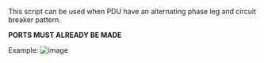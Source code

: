 This script can be used when PDU have an alternating phase leg and circuit breaker pattern.

**PORTS MUST ALREADY BE MADE**

Example:
![image](https://user-images.githubusercontent.com/36317228/228587716-4dbf93e9-ce55-4f2a-93e5-5cbf6875591f.png)

